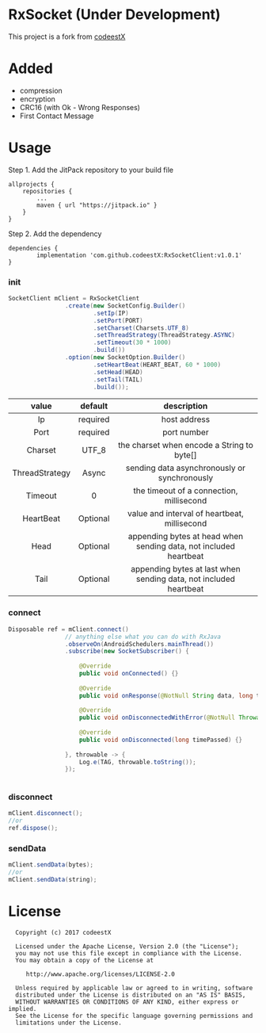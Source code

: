 # RxSocket (Under Development)
This project is a fork from [codeestX](https://github.com/codeestX/RxSocketClient/)

# Added
* compression
* encryption
* CRC16 (with Ok - Wrong Responses)
* First Contact Message

# Usage

Step 1. Add the JitPack repository to your build file

	allprojects {
		repositories {
			...
			maven { url "https://jitpack.io" }
		}
	}
   
Step 2. Add the dependency

	dependencies {
	        implementation 'com.github.codeestX:RxSocketClient:v1.0.1'
	}
	
### init
```java
SocketClient mClient = RxSocketClient
                .create(new SocketConfig.Builder()
                        .setIp(IP)
                        .setPort(PORT)
                        .setCharset(Charsets.UTF_8)
                        .setThreadStrategy(ThreadStrategy.ASYNC)
                        .setTimeout(30 * 1000)
                        .build())
                .option(new SocketOption.Builder()
                        .setHeartBeat(HEART_BEAT, 60 * 1000)
                        .setHead(HEAD)
                        .setTail(TAIL)
                        .build());

```
| value | default | description |
| :--: | :--: | :--: |
| Ip | required | host address |
| Port | required | port number |
| Charset | UTF_8 | the charset when encode a String to byte[] |
| ThreadStrategy | Async | sending data asynchronously or synchronously|
| Timeout | 0 | the timeout of a connection, millisecond |
| HeartBeat | Optional | value and interval of heartbeat, millisecond |
| Head | Optional | appending bytes at head when sending data, not included heartbeat |
| Tail | Optional | appending bytes at last when sending data, not included heartbeat |

### connect
```java
Disposable ref = mClient.connect()
                // anything else what you can do with RxJava
                .observeOn(AndroidSchedulers.mainThread())
                .subscribe(new SocketSubscriber() {
                   
                    @Override
                    public void onConnected() {}
                   
                    @Override
                    public void onResponse(@NotNull String data, long timePassed) {}
                   
                    @Override
                    public void onDisconnectedWithError(@NotNull Throwable throwable, long timePassed) {}
                   
                    @Override
                    public void onDisconnected(long timePassed) {}
               
                }, throwable -> {
                    Log.e(TAG, throwable.toString());
                });
    
```

### disconnect
```java
mClient.disconnect();
//or
ref.dispose();
```

### sendData
```java
mClient.sendData(bytes);
//or
mClient.sendData(string);
```

# License

      Copyright (c) 2017 codeestX

      Licensed under the Apache License, Version 2.0 (the "License");
      you may not use this file except in compliance with the License.
      You may obtain a copy of the License at

         http://www.apache.org/licenses/LICENSE-2.0

      Unless required by applicable law or agreed to in writing, software
      distributed under the License is distributed on an "AS IS" BASIS,
      WITHOUT WARRANTIES OR CONDITIONS OF ANY KIND, either express or implied.
      See the License for the specific language governing permissions and
      limitations under the License.

